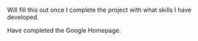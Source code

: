 Will fill this out once I complete the project with what skills I have developed.

Have completed the Google Homepage.